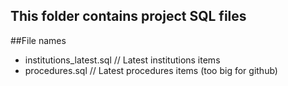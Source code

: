 ## This folder contains project SQL files

##File names
* institutions_latest.sql // Latest institutions items
* procedures.sql // Latest procedures items (too big for github)